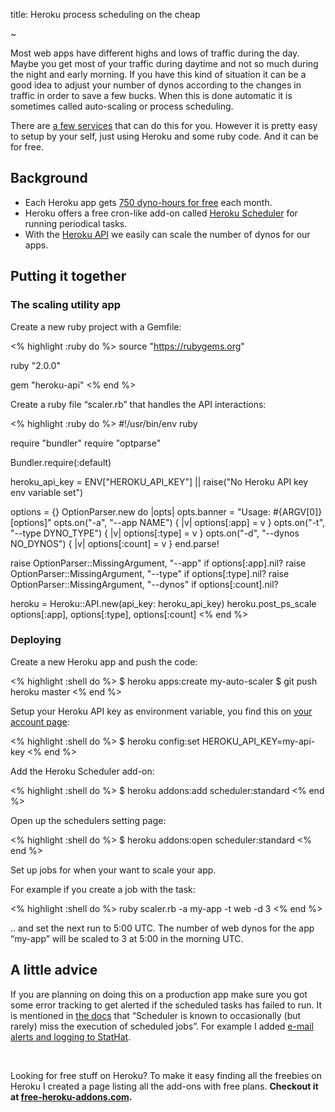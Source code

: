 title: Heroku process scheduling on the cheap

~

Most web apps have different highs and lows of traffic during the day. Maybe you get most of your traffic during daytime and not so much during the night and early morning. If you have this kind of situation it can be a good idea to adjust your number of dynos according to the changes in traffic in order to save a few bucks. When this is done automatic it is sometimes called auto-scaling or process scheduling. 

There are [a few services](https://addons.heroku.com/process-scheduler) that can do this for you. However it is pretty easy to setup by your self, just using Heroku and some ruby code. And it can be for free. 


## Background

* Each Heroku app gets [750 dyno-hours for free](https://devcenter.heroku.com/articles/usage-and-billing#750-free-dyno-hours-per-app) each month. 
* Heroku offers a free cron-like add-on called [Heroku Scheduler](https://addons.heroku.com/scheduler) for running periodical tasks.
* With the [Heroku API](https://devcenter.heroku.com/articles/platform-api-reference) we easily can scale the number of dynos for our apps.

## Putting it together

### The scaling utility app

Create a new ruby project with a Gemfile:

<% highlight :ruby do %>
source "https://rubygems.org"

ruby "2.0.0"

gem "heroku-api"
<% end %>

Create a ruby file “scaler.rb” that handles the API interactions:

<% highlight :ruby do %>
#!/usr/bin/env ruby

require "bundler"
require "optparse"

Bundler.require(:default)

heroku_api_key = ENV["HEROKU_API_KEY"] || raise("No Heroku API key env variable set")

options = {}
OptionParser.new do |opts|
  opts.banner = "Usage: #{ARGV[0]} [options]"
  opts.on("-a", "--app NAME") { |v| options[:app] = v }
  opts.on("-t", "--type DYNO_TYPE") { |v| options[:type] = v }
  opts.on("-d", "--dynos NO_DYNOS") { |v| options[:count] = v }
end.parse!

raise OptionParser::MissingArgument, "--app" if options[:app].nil?
raise OptionParser::MissingArgument, "--type" if options[:type].nil?
raise OptionParser::MissingArgument, "--dynos" if options[:count].nil?

heroku = Heroku::API.new(api_key: heroku_api_key)
heroku.post_ps_scale options[:app], options[:type], options[:count]
<% end %>

### Deploying

Create a new Heroku app and push the code:

<% highlight :shell do %>
$ heroku apps:create my-auto-scaler
$ git push heroku master
<% end %>

Setup your Heroku API key as environment variable, you find this on [your account page](https://dashboard.heroku.com/account):

<% highlight :shell do %>
$ heroku config:set HEROKU_API_KEY=my-api-key
<% end %>

Add the Heroku Scheduler add-on:

<% highlight :shell do %>
$ heroku addons:add scheduler:standard
<% end %>

Open up the schedulers setting page:

<% highlight :shell do %>
$ heroku addons:open scheduler:standard
<% end %>

Set up jobs for when your want to scale your app. 

For example if you create a job with the task:

<% highlight :shell do %>
ruby scaler.rb -a my-app -t web -d 3
<% end %>

.. and set the next run to 5:00 UTC. The number of web dynos for the app “my-app” will be scaled to 3 at 5:00 in the morning UTC.

## A little advice

If you are planning on doing this on a production app make sure you got some error tracking to get alerted if the scheduled tasks has failed to run. It is mentioned in [the docs](https://devcenter.heroku.com/articles/scheduler) that “Scheduler is known to occasionally (but rarely) miss the execution of scheduled jobs”. For example I added [e-mail alerts and logging to StatHat](https://github.com/arvida/thief-in-the-night). 

<br><p class="notice">Looking for free stuff on Heroku? To make it easy finding all the freebies on Heroku I created a page listing all the add-ons with free plans. <strong>Checkout it at <a href="http://www.free-heroku-addons.com/">free-heroku-addons.com</a>.</strong></p><br>
